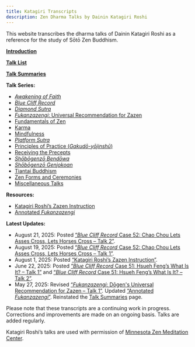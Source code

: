 ```yaml
---
title: Katagiri Transcripts
description: Zen Dharma Talks by Dainin Katagiri Roshi
---
```


This website transcribes the dharma talks of Dainin Katagiri Roshi as a reference for the study of Sōtō Zen Buddhism.

 [**Introduction**](introduction)

[**Talk List**](list)

[**Talk Summaries**](summaries)

**Talk Series:**

- [*Awakening of Faith*](awakening-of-faith)
- [*Blue Cliff Record*](blue-cliff-record)
- [*Diamond Sutra*](diamond-sutra)
- [*Fukanzazengi*: Universal Recommendation for Zazen](fukanzazengi)
- [Fundamentals of Zen](fundamentals)
- [Karma](karma)
- [Mindfulness](mindfulness)
- [*Platform Sutra*](platform-sutra)
- [Principles of Practice (*Gakudō-yōjinshū*)](principles-of-practice)
- [Receiving the Precepts](precepts)
- [*Shōbōgenzō Bendōwa*](bendowa)
- [*Shōbōgenzō Genjokoan*](genjokoan)
- [Tiantai Buddhism](tiantai-buddhism)
- [Zen Forms and Ceremonies](zen-forms)
- [Miscellaneous Talks](miscellaneous)

**Resources:**

- [Katagiri Roshi’s Zazen Instruction](zazen-instruction)
- [Annotated *Fukanzazengi*](annotated-fukanzazengi)

**Latest Updates:**

- August 21, 2025: Posted [“*Blue Cliff Record* Case 52: Chao Chou Lets Asses Cross, Lets Horses Cross – Talk 2”](1984-01-22-Blue-Cliff-Record-Case-52-Talk-2).
- August 19, 2025: Posted [“*Blue Cliff Record* Case 52: Chao Chou Lets Asses Cross, Lets Horses Cross – Talk 1”](1984-01-21-Blue-Cliff-Record-Case-52-Talk-1).
- August 1, 2025: Posted [“Katagiri Roshi’s Zazen Instruction”](zazen-instruction).
- June 22, 2025: Posted [“*Blue Cliff Record* Case 51: Hsueh Feng’s What Is It? – Talk 1”](1984-01-11-Blue-Cliff-Record-Case-51-Talk-1) and [“*Blue Cliff Record* Case 51: Hsueh Feng’s What Is It? – Talk 2”](1984-01-18-Blue-Cliff-Record-Case-51-Talk-2).
- May 27, 2025: Revised [“*Fukanzazengi*: Dōgen's Universal Recommendation for Zazen – Talk 1”](1979-06-09-Fukanzazengi-Talk-1). Updated [“Annotated *Fukanzazengi*”](annotated-fukanzazengi). Reinstated the [Talk Summaries](summaries) page.

Please note that these transcripts are a continuing work in progress. Corrections and improvements are made on an ongoing basis. Talks are added regularly. 

Katagiri Roshi’s talks are used with permission of [Minnesota Zen Meditation Center](https://www.mnzencenter.org/katagiri-project.html).
